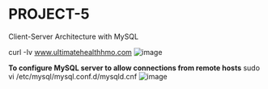 # PROJECT-5
Client-Server Architecture with MySQL

curl -Iv www.ultimatehealthhmo.com
![image](https://user-images.githubusercontent.com/113097621/210222047-810c069a-3d75-493c-a4e3-61cf6cc8a5bd.png)


**To configure MySQL server to allow connections from remote hosts**
sudo vi /etc/mysql/mysql.conf.d/mysqld.cnf
![image](https://user-images.githubusercontent.com/113097621/210238700-950c0b93-2a16-4dd3-942a-236f364ce45a.png)
